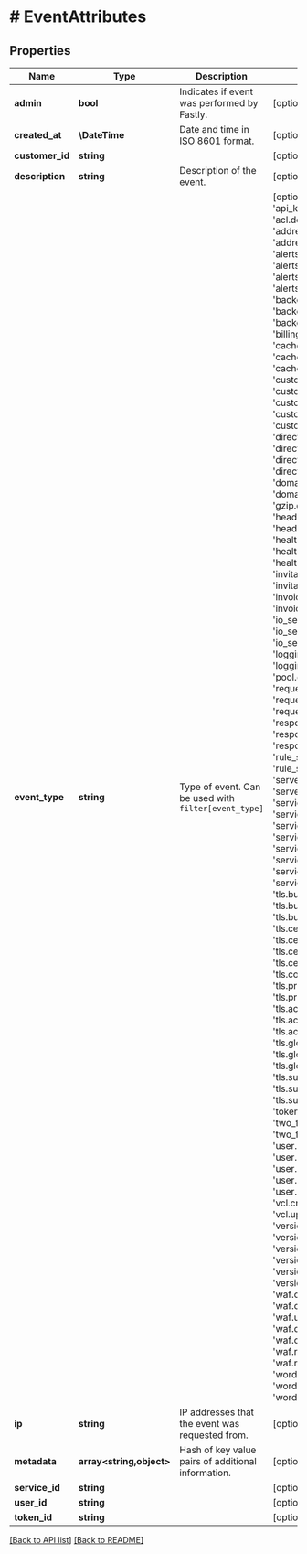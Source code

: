 # # EventAttributes

## Properties

Name | Type | Description | Notes
------------ | ------------- | ------------- | -------------
**admin** | **bool** | Indicates if event was performed by Fastly. | [optional] 
**created_at** | **\DateTime** | Date and time in ISO 8601 format. | [optional] [readonly] 
**customer_id** | **string** |  | [optional] [readonly] 
**description** | **string** | Description of the event. | [optional] 
**event_type** | **string** | Type of event. Can be used with `filter[event_type]` | [optional]  [one of: 'api_key.create', 'acl.create', 'acl.delete', 'acl.update', 'address.create', 'address.delete', 'address.update', 'alerts.definition.create', 'alerts.definition.delete', 'alerts.definition.test', 'alerts.definition.update', 'backend.create', 'backend.delete', 'backend.update', 'billing.contact_update', 'cache_settings.create', 'cache_settings.delete', 'cache_settings.update', 'customer.create', 'customer.pricing', 'customer.update', 'customer_feature.create', 'customer_feature.delete', 'director.create', 'director.delete', 'director.update', 'director_backend.create', 'director_backend.delete', 'domain.create', 'domain.delete', 'domain.update', 'gzip.create', 'gzip.delete', 'gzip.update', 'header.create', 'header.delete', 'header.update', 'healthcheck.create', 'healthcheck.delete', 'healthcheck.update', 'invitation.accept', 'invitation.sent', 'invoice.failed_payment', 'invoice.payment', 'io_settings.create', 'io_settings.delete', 'io_settings.update', 'logging.create', 'logging.delete', 'logging.update', 'pool.create', 'pool.delete', 'pool.update', 'request_settings.create', 'request_settings.delete', 'request_settings.update', 'response_object.create', 'response_object.delete', 'response_object.update', 'rule_status.update', 'rule_status.upsert', 'server.create', 'server.delete', 'server.update', 'service.create', 'service.delete', 'service.move', 'service.move_destination', 'service.move_source', 'service.purge_all', 'service.update', 'service_authorization.create', 'service_authorization.delete', 'service_authorization.update', 'tls.bulk_certificate.create', 'tls.bulk_certificate.delete', 'tls.bulk_certificate.update', 'tls.certificate.create', 'tls.certificate.expiration_email', 'tls.certificate.update', 'tls.certificate.delete', 'tls.configuration.update', 'tls.private_key.create', 'tls.private_key.delete', 'tls.activation.enable', 'tls.activation.update', 'tls.activation.disable', 'tls.globalsign.domain.create', 'tls.globalsign.domain.verify', 'tls.globalsign.domain.delete', 'tls.subscription.create', 'tls.subscription.delete', 'tls.subscription.dns_check_email', 'token.create', 'token.destroy', 'two_factor_auth.disable', 'two_factor_auth.enable', 'user.create', 'user.destroy', 'user.lock', 'user.login', 'user.login_failure', 'user.logout', 'user.password_update', 'user.unlock', 'user.update', 'vcl.create', 'vcl.delete', 'vcl.update', 'version.activate', 'version.clone', 'version.copy', 'version.copy_destination', 'version.copy_source', 'version.create', 'version.deactivate', 'version.lock', 'version.update', 'waf.configuration_set_update', 'waf.create', 'waf.delete', 'waf.update', 'waf.enable', 'waf.disable', 'waf.owasp.create', 'waf.owasp.update', 'waf.ruleset.deploy', 'waf.ruleset.deploy_failure', 'wordpress.create', 'wordpress.delete', 'wordpress.update']
**ip** | **string** | IP addresses that the event was requested from. | [optional] 
**metadata** | **array&lt;string,object&gt;** | Hash of key value pairs of additional information. | [optional] 
**service_id** | **string** |  | [optional] [readonly] 
**user_id** | **string** |  | [optional] [readonly] 
**token_id** | **string** |  | [optional] [readonly] 


[[Back to API list]](../../README.md#endpoints) [[Back to README]](../../README.md)
